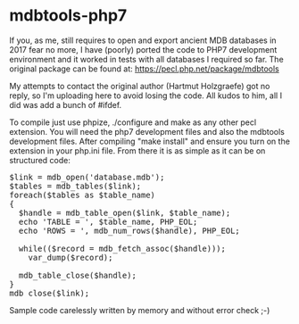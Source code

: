 # mdbtools-php7

If you, as me, still requires to open and export ancient MDB databases in 2017 fear no more, I have (poorly) ported the code to PHP7 development environment and it worked in tests with all databases I required so far. The original package can be found at: 
https://pecl.php.net/package/mdbtools

My attempts to contact the original author (Hartmut Holzgraefe) got no reply, so I'm uploading here to avoid losing the code. All kudos to him, all I did was add a bunch of #ifdef.

To compile just use phpize, ./configure and make as any other pecl extension. You will need the php7 development files and also the mdbtools development files. After compiling "make install" and ensure you turn on the extension in your php.ini file. From there it is as simple as it can be on structured code:

<pre>
$link = mdb_open('database.mdb');
$tables = mdb_tables($link);
foreach($tables as $table_name)
{
  $handle = mdb_table_open($link, $table_name);
  echo 'TABLE = ', $table_name, PHP_EOL;
  echo 'ROWS = ', mdb_num_rows($handle), PHP_EOL;

  while(($record = mdb_fetch_assoc($handle)));
    var_dump($record);

  mdb_table_close($handle);
}
mdb_close($link);
</pre>

Sample code carelessly written by memory and without error check ;-)
